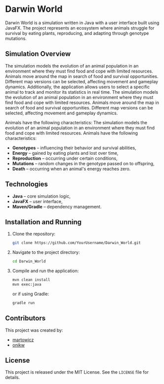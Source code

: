 # Darwin World

Darwin World is a simulation written in Java with a user interface built using JavaFX. The project represents an ecosystem where animals struggle for survival by eating plants, reproducing, and adapting through genotype mutations.

## Simulation Overview
The simulation models the evolution of an animal population in an environment where they must find food and cope with limited resources. Animals move around the map in search of food and survival opportunities. Different map versions can be selected, affecting movement and gameplay dynamics. Additionally, the application allows users to select a specific animal to track and monitor its statistics in real time.
The simulation models the evolution of an animal population in an environment where they must find food and cope with limited resources. Animals move around the map in search of food and survival opportunities. Different map versions can be selected, affecting movement and gameplay dynamics.

Animals have the following characteristics:
The simulation models the evolution of an animal population in an environment where they must find food and cope with limited resources. Animals have the following characteristics:
- **Genotypes** – influencing their behavior and survival abilities,
- **Energy** – gained by eating plants and lost over time,
- **Reproduction** – occurring under certain conditions,
- **Mutations** – random changes in the genotype passed on to offspring,
- **Death** – occurring when an animal's energy reaches zero.

## Technologies
- **Java** – core simulation logic,
- **JavaFX** – user interface,
- **Maven/Gradle** – dependency management.

## Installation and Running
1. Clone the repository:
   ```sh
   git clone https://github.com/YourUsername/Darwin_World.git
   ```
2. Navigate to the project directory:
   ```sh
   cd Darwin_World
   ```
3. Compile and run the application:
   ```sh
   mvn clean install
   mvn exec:java
   ```
   or if using Gradle:
   ```sh
   gradle run
   ```

## Contributors
This project was created by:
- [martowicz](https://github.com/martowicz)
- [onikw](https://github.com/onikw)

## License
This project is released under the MIT License. See the `LICENSE` file for details.






